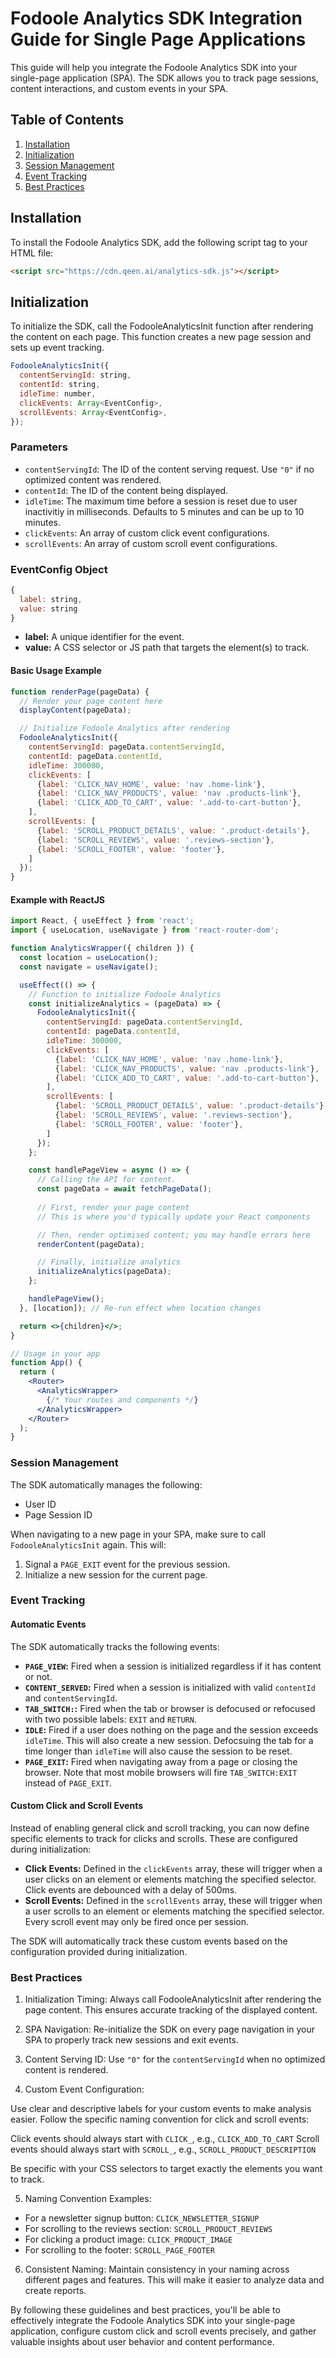 # Fodoole Analytics SDK Integration Guide for Single Page Applications

This guide will help you integrate the Fodoole Analytics SDK into your single-page application (SPA). The SDK allows you to track page sessions, content interactions, and custom events in your SPA.

## Table of Contents

1. [Installation](#installation)
2. [Initialization](#initialization)
3. [Session Management](#session-management)
4. [Event Tracking](#event-tracking)
5. [Best Practices](#best-practices)

## Installation

To install the Fodoole Analytics SDK, add the following script tag to your HTML file:

```html
<script src="https://cdn.qeen.ai/analytics-sdk.js"></script>
```

## Initialization
To initialize the SDK, call the FodooleAnalyticsInit function after rendering the content on each page. This function creates a new page session and sets up event tracking.

```js
FodooleAnalyticsInit({
  contentServingId: string,
  contentId: string,
  idleTime: number,
  clickEvents: Array<EventConfig>,
  scrollEvents: Array<EventConfig>,
});
```

### Parameters

- `contentServingId`: The ID of the content serving request. Use `"0"` if no optimized content was rendered.
- `contentId`: The ID of the content being displayed.
- `idleTime`: The maximum time before a session is reset due to user inactivitiy in milliseconds. Defaults to 5 minutes and can be up to 10 minutes.
- `clickEvents`: An array of custom click event configurations.
- `scrollEvents`: An array of custom scroll event configurations.

### EventConfig Object

```js
{
  label: string,
  value: string
}
```

- **label:** A unique identifier for the event.
- **value:** A CSS selector or JS path that targets the element(s) to track.

#### Basic Usage Example
```js
function renderPage(pageData) {
  // Render your page content here
  displayContent(pageData);

  // Initialize Fodoole Analytics after rendering
  FodooleAnalyticsInit({
    contentServingId: pageData.contentServingId,
    contentId: pageData.contentId,
    idleTime: 300000, 
    clickEvents: [
      {label: 'CLICK_NAV_HOME', value: 'nav .home-link'},
      {label: 'CLICK_NAV_PRODUCTS', value: 'nav .products-link'},
      {label: 'CLICK_ADD_TO_CART', value: '.add-to-cart-button'},
    ],
    scrollEvents: [
      {label: 'SCROLL_PRODUCT_DETAILS', value: '.product-details'},
      {label: 'SCROLL_REVIEWS', value: '.reviews-section'},
      {label: 'SCROLL_FOOTER', value: 'footer'},
    ]
  });
}
```
#### Example with ReactJS

```jsx
import React, { useEffect } from 'react';
import { useLocation, useNavigate } from 'react-router-dom';

function AnalyticsWrapper({ children }) {
  const location = useLocation();
  const navigate = useNavigate();

  useEffect(() => {
    // Function to initialize Fodoole Analytics
    const initializeAnalytics = (pageData) => {
      FodooleAnalyticsInit({
        contentServingId: pageData.contentServingId,
        contentId: pageData.contentId,
        idleTime: 300000, 
        clickEvents: [
          {label: 'CLICK_NAV_HOME', value: 'nav .home-link'},
          {label: 'CLICK_NAV_PRODUCTS', value: 'nav .products-link'},
          {label: 'CLICK_ADD_TO_CART', value: '.add-to-cart-button'},
        ],
        scrollEvents: [
          {label: 'SCROLL_PRODUCT_DETAILS', value: '.product-details'},
          {label: 'SCROLL_REVIEWS', value: '.reviews-section'},
          {label: 'SCROLL_FOOTER', value: 'footer'},
        ]
      });
    };

    const handlePageView = async () => {
      // Calling the API for content.
      const pageData = await fetchPageData();
      
      // First, render your page content
      // This is where you'd typically update your React components

      // Then, render optimised content; you may handle errors here
      renderContent(pageData);

      // Finally, initialize analytics
      initializeAnalytics(pageData);
    };

    handlePageView();
  }, [location]); // Re-run effect when location changes

  return <>{children}</>;
}

// Usage in your app
function App() {
  return (
    <Router>
      <AnalyticsWrapper>
        {/* Your routes and components */}
      </AnalyticsWrapper>
    </Router>
  );
}
```

### Session Management

The SDK automatically manages the following:

- User ID
- Page Session ID

When navigating to a new page in your SPA, make sure to call `FodooleAnalyticsInit`  again. This will:

1. Signal a `PAGE_EXIT` event for the previous session.
2. Initialize a new session for the current page.

### Event Tracking
#### Automatic Events

The SDK automatically tracks the following events:

- **`PAGE_VIEW`:** Fired when a session is initialized regardless if it has content or not.
- **`CONTENT_SERVED`:** Fired when a session is initialized with valid `contentId` and `contentServingId`.
- **`TAB_SWITCH:`:** Fired when the tab or browser is defocused or refocused with two possible labels: `EXIT` and `RETURN`.
- **`IDLE`:** Fired if a user does nothing on the page and the session exceeds `idleTime`. This will also create a new session. Defocsuing the tab for a time longer than `idleTime` will also cause the session to be reset.
- **`PAGE_EXIT`:** Fired when navigating away from a page or closing the browser. Note that most mobile browsers will fire `TAB_SWITCH:EXIT` instead of `PAGE_EXIT`.

#### Custom Click and Scroll Events

Instead of enabling general click and scroll tracking, you can now define specific elements to track for clicks and scrolls. These are configured during initialization:

- **Click Events:** Defined in the `clickEvents` array, these will trigger when a user clicks on an element or elements matching the specified selector. Click events are debounced with a delay of 500ms.
- **Scroll Events:** Defined in the `scrollEvents` array, these will trigger when a user scrolls to an element or elements matching the specified selector. Every scroll event may only be fired once per session.

The SDK will automatically track these custom events based on the configuration provided during initialization.

### Best Practices

1. Initialization Timing: Always call FodooleAnalyticsInit after rendering the page content. This ensures accurate tracking of the displayed content.

2. SPA Navigation: Re-initialize the SDK on every page navigation in your SPA to properly track new sessions and exit events.

3. Content Serving ID: Use `"0"` for the `contentServingId` when no optimized content is rendered.

4. Custom Event Configuration:

Use clear and descriptive labels for your custom events to make analysis easier.
Follow the specific naming convention for click and scroll events:

Click events should always start with `CLICK_`, e.g., `CLICK_ADD_TO_CART`
Scroll events should always start with `SCROLL_`, e.g., `SCROLL_PRODUCT_DESCRIPTION`

Be specific with your CSS selectors to target exactly the elements you want to track.

5. Naming Convention Examples:

- For a newsletter signup button: `CLICK_NEWSLETTER_SIGNUP`
- For scrolling to the reviews section: `SCROLL_PRODUCT_REVIEWS`
- For clicking a product image: `CLICK_PRODUCT_IMAGE`
- For scrolling to the footer: `SCROLL_PAGE_FOOTER`

6. Consistent Naming: Maintain consistency in your naming across different pages and features. This will make it easier to analyze data and create reports.

By following these guidelines and best practices, you'll be able to effectively integrate the Fodoole Analytics SDK into your single-page application, configure custom click and scroll events precisely, and gather valuable insights about user behavior and content performance.
